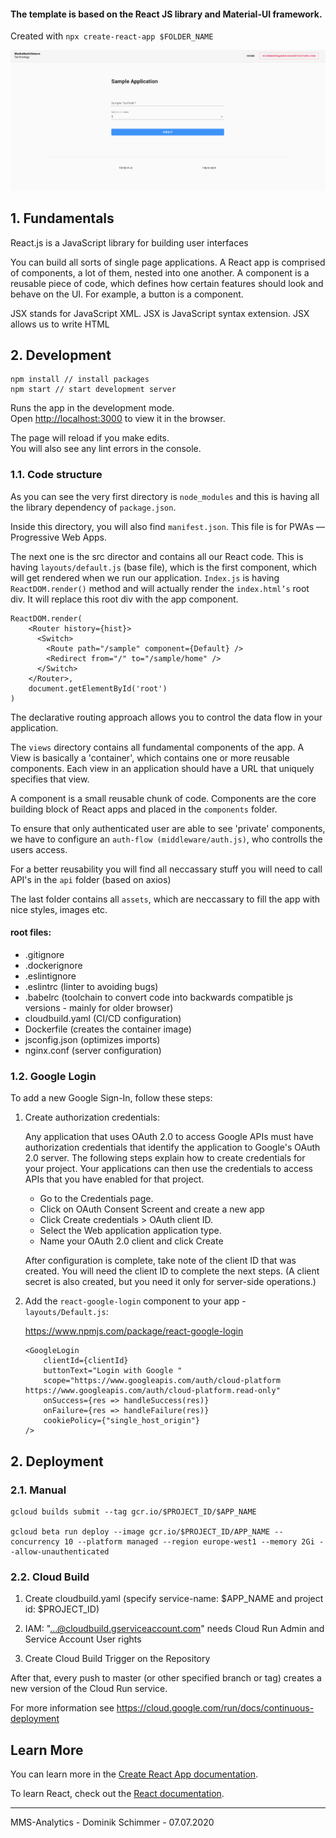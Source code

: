 #### The template is based on the React JS library and Material-UI framework. 

Created with ```npx create-react-app $FOLDER_NAME```

<div>
  <img src="src/assets/img/readme.png" alt="readme" />
</div>


## 1. Fundamentals

React.js is a JavaScript library for building user interfaces


You can build all sorts of single page applications. A React app is comprised of components, a lot of them, nested into one another. A component is a reusable piece of code, which defines how certain features should look and behave on the UI. For example, a button is a component.

JSX stands for JavaScript XML. JSX is JavaScript syntax extension. JSX allows us to write HTML

## 2. Development

````
npm install // install packages
npm start // start development server
````

Runs the app in the development mode.<br />
Open [http://localhost:3000](http://localhost:3000) to view it in the browser.

The page will reload if you make edits.<br />
You will also see any lint errors in the console.


### 1.1. Code structure

As you can see the very first directory is ```node_modules``` and this is having all the library dependency of ```package.json```.

Inside this directory, you will also find ```manifest.json```. This file is for PWAs — Progressive Web Apps.

The next one is the src director and contains all our React code. This is having ```layouts/default.js``` (base file), which is the first component, which will get rendered when we run our application. ```Index.js``` is having ```ReactDOM.render()``` method and will actually render the ```index.html’s``` root div. It will replace this root div with the app component.

```
ReactDOM.render(
    <Router history={hist}>
      <Switch>
        <Route path="/sample" component={Default} />
        <Redirect from="/" to="/sample/home" />
      </Switch>
    </Router>,
    document.getElementById('root')
)
```

The declarative routing approach allows you to control the data flow in your application. 

The ```views``` directory contains all fundamental components of the app. A View is basically a 'container', which contains one or more reusable components. Each view in an application should have a URL that uniquely specifies that view. 

A component is a small reusable chunk of code. Components are the core building block of React apps and placed in the ```components``` folder.

To ensure that only authenticated user are able to see 'private' components, we have to configure an ```auth-flow (middleware/auth.js)```, who controlls the users access.

For a better reusability you will find all neccassary stuff you will need to call API's in the ```api``` folder (based on axios)

The last folder contains all ```assets```, which are neccassary to fill the app with nice styles, images etc. 

#### root files: 
- .gitignore
- .dockerignore 
- .eslintignore
- .eslintrc (linter to avoiding bugs)
- .babelrc (toolchain to convert code into backwards compatible js versions - mainly for older browser)
- cloudbuild.yaml (CI/CD configuration)
- Dockerfile (creates the container image)
- jsconfig.json (optimizes imports)
- nginx.conf (server configuration)

### 1.2. Google Login

To add a new Google Sign-In, follow these steps:

1. Create authorization credentials: 

    Any application that uses OAuth 2.0 to access Google APIs must have authorization credentials that identify the application to Google's OAuth 2.0 server. The following steps explain how to create credentials for your project. Your applications can then use the credentials to access APIs that you have enabled for that project.

    - Go to the Credentials page.
    - Click on OAuth Consent Screent and create a new app
    - Click Create credentials > OAuth client ID.
    - Select the Web application application type.
    - Name your OAuth 2.0 client and click Create

    After configuration is complete, take note of the client ID that was created. You will need the client ID to complete the next steps. (A client secret is also created, but you need it only for server-side operations.)

2. Add the ```react-google-login``` component to your app - ```layouts/Default.js```: 

    https://www.npmjs.com/package/react-google-login

    ```
    <GoogleLogin
        clientId={clientId}
        buttonText="Login with Google "
        scope="https://www.googleapis.com/auth/cloud-platform https://www.googleapis.com/auth/cloud-platform.read-only"
        onSuccess={res => handleSuccess(res)}
        onFailure={res => handleFailure(res)}
        cookiePolicy={"single_host_origin"}
    /> 
    ```

## 2. Deployment

### 2.1. Manual

```
gcloud builds submit --tag gcr.io/$PROJECT_ID/$APP_NAME

gcloud beta run deploy --image gcr.io/$PROJECT_ID/APP_NAME --concurrency 10 --platform managed --region europe-west1 --memory 2Gi --allow-unauthenticated
```

### 2.2. Cloud Build

1. Create cloudbuild.yaml (specify service-name: $APP_NAME and project id: $PROJECT_ID)

2. IAM: "...@cloudbuild.gserviceaccount.com" needs Cloud Run Admin and Service Account User rights

3. Create Cloud Build Trigger on the Repository

After that, every push to master (or other specified branch or tag) creates a new version of the Cloud Run service.

For more information see https://cloud.google.com/run/docs/continuous-deployment

## Learn More

You can learn more in the [Create React App documentation](https://facebook.github.io/create-react-app/docs/getting-started).

To learn React, check out the [React documentation](https://reactjs.org/).

<hr />

MMS-Analytics - Dominik Schimmer - 07.07.2020

